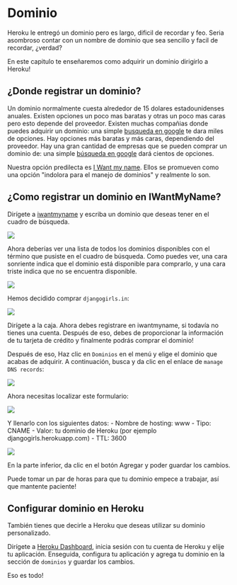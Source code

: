 # Dominio

Heroku le entregó un dominio pero es largo, dificil de recordar y feo. Seria asombroso contar con un nombre de dominio que sea sencillo y facil de recordar, ¿verdad?

En este capitulo te enseñaremos como adquirir un dominio dirigirlo a Heroku!

## ¿Donde registrar un dominio?

Un dominio normalmente cuesta alrededor de 15 dolares estadounidenses anuales. Existen opciones un poco mas baratas y otras un poco mas caras pero esto depende del proveedor. Existen muchas compañias donde puedes adquirir un dominio: una simple [busqueda en google][1] te dara miles de opciones. Hay opciones más baratas y más caras, dependiendo del proveedor. Hay una gran cantidad de empresas que se pueden comprar un dominio de: una simple [búsqueda en google][1] dará cientos de opciones.

 [1]: https://www.google.com/search?q=register%20domain

Nuestra opción predilecta es [I Want my name][2]. Ellos se promueven como una opción "indolora para el manejo de dominios" y realmente lo son.

 [2]: https://iwantmyname.com

## ¿Como registrar un dominio en IWantMyName?

Dirígete a [iwantmyname][3] y escriba un dominio que deseas tener en el cuadro de búsqueda.

 [3]: http://iwantmyname.com

![][4]

 [4]: images/1.png

Ahora deberías ver una lista de todos los dominios disponibles con el término que pusiste en el cuadro de búsqueda. Como puedes ver, una cara sonriente indica que el dominio está disponible para comprarlo, y una cara triste indica que no se encuentra disponible.

![][5]

 [5]: images/2.png

Hemos decidido comprar `djangogirls.in`:

![][6]

 [6]: images/3.png

Dirígete a la caja. Ahora debes registrare en iwantmyname, si todavía no tienes una cuenta. Después de eso, debes de proporcionar la información de tu tarjeta de crédito y finalmente podrás comprar el dominio!

Después de eso, Haz clic en `Dominios` en el menú y elige el dominio que acabas de adquirir. A continuación, busca y da clic en el enlace de `manage DNS records`:

![][7]

 [7]: images/4.png

Ahora necesitas localizar este formulario:

![][8]

 [8]: images/5.png

Y llenarlo con los siguientes datos: - Nombre de hosting: www - Tipo: CNAME - Valor: tu dominio de Heroku (por ejemplo djangogirls.herokuapp.com) - TTL: 3600

![][9]

 [9]: images/6.png

En la parte inferior, da clic en el botón Agregar y poder guardar los cambios.

Puede tomar un par de horas para que tu dominio empece a trabajar, así que mantente paciente!

## Configurar dominio en Heroku

También tienes que decirle a Heroku que deseas utilizar su dominio personalizado.

Dirígete a [Heroku Dashboard][10], inicia sesión con tu cuenta de Heroku y elije tu aplicación. Enseguida, configura tu aplicación y agrega tu dominio en la sección de `dominios` y guardar los cambios.

 [10]: https://dashboard.heroku.com/apps

Eso es todo!